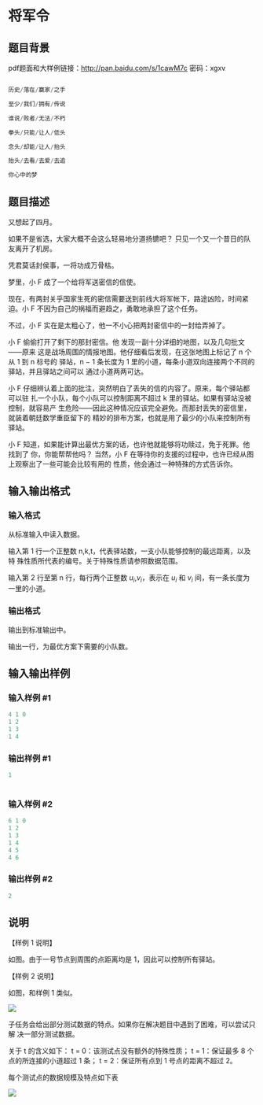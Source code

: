 # 将军令

## 题目背景

pdf题面和大样例链接：http://pan.baidu.com/s/1cawM7c 密码：xgxv

```cpp

历史/落在/赢家/之手

至少/我们/拥有/传说

谁说/败者/无法/不朽

拳头/只能/让人/低头

念头/却能/让人/抬头

抬头/去看/去爱/去追

你心中的梦

```

## 题目描述

又想起了四月。

如果不是省选，大家大概不会这么轻易地分道扬镳吧？ 只见一个又一个昔日的队友离开了机房。

凭君莫话封侯事，一将功成万骨枯。

梦里，小 F 成了一个给将军送密信的信使。

现在，有两封关乎国家生死的密信需要送到前线大将军帐下，路途凶险，时间紧迫。小 F 不因为自己的祸福而避趋之，勇敢地承担了这个任务。

不过，小 F 实在是太粗心了，他一不小心把两封密信中的一封给弄掉了。

小 F 偷偷打开了剩下的那封密信。他 发现一副十分详细的地图，以及几句批文——原来 这是战场周围的情报地图。他仔细看后发现，在这张地图上标记了 n 个从 1 到 n 标号的 驿站，n − 1 条长度为 1 里的小道，每条小道双向连接两个不同的驿站，并且驿站之间可以 通过小道两两可达。

小 F 仔细辨认着上面的批注，突然明白了丢失的信的内容了。原来，每个驿站都可以驻 扎一个小队，每个小队可以控制距离不超过 k 里的驿站。如果有驿站没被控制，就容易产 生危险——因此这种情况应该完全避免。而那封丢失的密信里，就装着朝廷数学重臣留下的 精妙的排布方案，也就是用了最少的小队来控制所有驿站。

小 F 知道，如果能计算出最优方案的话，也许他就能够将功赎过，免于死罪。他找到了 你，你能帮帮他吗？ 当然，小 F 在等待你的支援的过程中，也许已经从图上观察出了一些可能会比较有用的 性质，他会通过一种特殊的方式告诉你。

## 输入输出格式

### 输入格式

从标准输入中读入数据。

输入第 1 行一个正整数 n,k,t，代表驿站数，一支小队能够控制的最远距离，以及特 殊性质所代表的编号。关于特殊性质请参照数据范围。

输入第 2 行至第 n 行，每行两个正整数 $u_i$,$v_i$，表示在 $u_i$ 和 $v_i$ 间，有一条长度为 一里的小道。

### 输出格式

输出到标准输出中。

输出一行，为最优方案下需要的小队数。

## 输入输出样例

### 输入样例 #1

```cpp
4 1 0 
1 2 
1 3 
1 4
```


### 输出样例 #1

```cpp
1 
 
```


### 输入样例 #2

```cpp
6 1 0 
1 2 
1 3 
1 4 
4 5 
4 6
```


### 输出样例 #2

```cpp
2 

```
## 说明

【样例 1 说明】

如图。由于一号节点到周围的点距离均是 1，因此可以控制所有驿站。

【样例 2 说明】

如图，和样例 1 类似。

![](https://cdn.luogu.com.cn/upload/pic/9813.png)

子任务会给出部分测试数据的特点。如果你在解决题目中遇到了困难，可以尝试只解 决一部分测试数据。

关于 t 的含义如下： t = 0：该测试点没有额外的特殊性质； t = 1：保证最多 8 个点的所连接的小道超过 1 条； t = 2：保证所有点到 1 号点的距离不超过 2。

每个测试点的数据规模及特点如下表

![](https://cdn.luogu.com.cn/upload/pic/9812.png)

